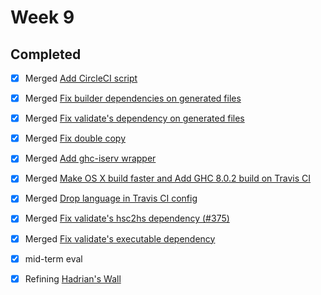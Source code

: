 Week 9
====

## Completed
- [x] Merged [Add CircleCI script ](https://github.com/snowleopard/hadrian/pull/364)
- [x] Merged [Fix builder dependencies on generated files](https://github.com/snowleopard/hadrian/pull/363)
- [x] Merged [Fix validate's dependency on generated files](https://github.com/snowleopard/hadrian/pull/362)
- [x] Merged [Fix double copy](https://github.com/snowleopard/hadrian/pull/365)
- [x] Merged [Add ghc-iserv wrapper](https://github.com/snowleopard/hadrian/pull/367)
- [x] Merged [Make OS X build faster and Add GHC 8.0.2 build on Travis CI](https://github.com/snowleopard/hadrian/pull/370)
- [x] Merged [Drop language in Travis CI config](https://github.com/snowleopard/hadrian/pull/372)
- [x] Merged [Fix validate's hsc2hs dependency (#375)](https://github.com/snowleopard/hadrian/pull/378)
- [x] Merged [Fix validate's executable dependency](https://github.com/snowleopard/hadrian/pull/375)
- [x] mid-term eval
- [x] Refining [Hadrian's Wall](http://hadrian-status-dev.zhenzhang.me:3000)

